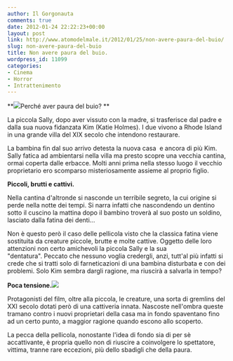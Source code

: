 ```yaml
---
author: Il Gorgonauta
comments: true
date: 2012-01-24 22:22:23+00:00
layout: post
link: http://www.atomodelmale.it/2012/01/25/non-avere-paura-del-buio/
slug: non-avere-paura-del-buio
title: Non avere paura del buio.
wordpress_id: 11099
categories:
- Cinema
- Horror
- Intrattenimento
---
```


**[![](http://www.atomodelmale.it/wp-content/uploads/2012/01/non-avere-paura-del-buio-300x196.jpg)](http://www.atomodelmale.it/wp-content/uploads/2012/01/non-avere-paura-del-buio.jpg)Perché aver paura del buio? **

La piccola Sally, dopo aver vissuto con la madre, si trasferisce dal padre e dalla sua nuova fidanzata Kim (Katie Holmes). I due vivono a Rhode Island in una grande villa del XIX secolo che intendono restaurare.

La bambina fin dal suo arrivo detesta la nuova casa  e ancora di più Kim. Sally fatica ad ambientarsi nella villa ma presto scopre una vecchia cantina, ormai coperta dalle erbacce. Molti anni prima nella stesso luogo il vecchio proprietario ero scomparso misteriosamente assieme al proprio figlio.

**Piccoli, brutti e cattivi.**

Nella cantina d'altronde si nasconde un terribile segreto, la cui origine si perde nella notte dei tempi. Si narra infatti che nascondendo un dentino sotto il cuscino la mattina dopo il bambino troverà al suo posto un soldino, lasciato dalla fatina dei denti...


Non è questo però il caso delle pellicola visto che la classica fatina viene sostituita da creature piccole, brutte e molte cattive. Oggetto delle loro attenzioni non certo amichevoli la piccola Sally e la sua "dentatura". Peccato che nessuno voglia credergli, anzi, tutt'al più infatti si crede che si tratti solo di farneticazioni di una bambina disturbata e con dei problemi. Solo Kim sembra dargli ragione, ma riuscirà a salvarla in tempo?

**Poca tensione.[![](http://www.atomodelmale.it/wp-content/uploads/2012/01/non-avere-paura-del-buio-2-300x200.jpg)](http://www.atomodelmale.it/wp-content/uploads/2012/01/non-avere-paura-del-buio-2.jpg)**

Protagonisti del film, oltre alla piccola, le creature, una sorta di gremlins del XXI secolo dotati però di una cattiveria innata. Nascoste nell'ombra queste tramano contro i nuovi proprietari della casa ma in fondo spaventano fino ad un certo punto, a maggior ragione quando escono allo scoperto.

La pecca della pellicola, nonostante l'idea di fondo sia di per sè accattivante, è propria quello non di riuscire a coinvolgere lo spettatore, vittima, tranne rare eccezioni, più dello sbadigli che della paura.
